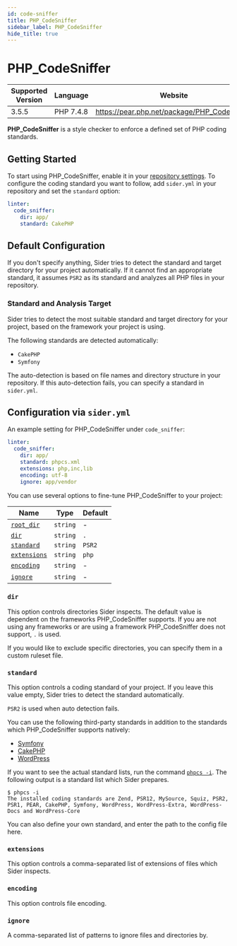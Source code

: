 ```yaml
---
id: code-sniffer
title: PHP_CodeSniffer
sidebar_label: PHP_CodeSniffer
hide_title: true
---
```


# PHP_CodeSniffer

| Supported Version | Language  | Website                                      |
| ----------------- | --------- | -------------------------------------------- |
| 3.5.5             | PHP 7.4.8 | https://pear.php.net/package/PHP_CodeSniffer |

**PHP_CodeSniffer** is a style checker to enforce a defined set of PHP coding standards.

## Getting Started

To start using PHP_CodeSniffer, enable it in your [repository settings](../../getting-started/repository-settings.md).
To configure the coding standard you want to follow, add `sider.yml` in your repository and set the `standard` option:

```yaml
linter:
  code_sniffer:
    dir: app/
    standard: CakePHP
```

## Default Configuration

If you don't specify anything, Sider tries to detect the standard and target directory for your project automatically.
If it cannot find an appropriate standard, it assumes `PSR2` as its standard and analyzes all PHP files in your repository.

### Standard and Analysis Target

Sider tries to detect the most suitable standard and target directory for your project,
based on the framework your project is using.

The following standards are detected automatically:

- `CakePHP`
- `Symfony`

The auto-detection is based on file names and directory structure in your repository.
If this auto-detection fails, you can specify a standard in `sider.yml`.

## Configuration via `sider.yml`

An example setting for PHP_CodeSniffer under `code_sniffer`:

```yaml
linter:
  code_sniffer:
    dir: app/
    standard: phpcs.xml
    extensions: php,inc,lib
    encoding: utf-8
    ignore: app/vendor
```

You can use several options to fine-tune PHP_CodeSniffer to your project:

| Name                                                                                  | Type     | Default |
| ------------------------------------------------------------------------------------- | -------- | ------- |
| [`root_dir`](../../getting-started/custom-configuration.md#linteranalyzer_idroot_dir) | `string` | -       |
| [`dir`](#dir)                                                                         | `string` | `.`     |
| [`standard`](#standard)                                                               | `string` | `PSR2`  |
| [`extensions`](#extensions)                                                           | `string` | `php`   |
| [`encoding`](#encoding)                                                               | `string` | -       |
| [`ignore`](#ignore)                                                                   | `string` | -       |

### `dir`

This option controls directories Sider inspects. The default value is dependent on the frameworks PHP_CodeSniffer supports.
If you are not using any frameworks or are using a framework PHP_CodeSniffer does not support, `.` is used.

If you would like to exclude specific directories, you can specify them in a custom ruleset file.

### `standard`

This option controls a coding standard of your project. If you leave this value empty, Sider tries to detect the standard automatically.

`PSR2` is used when auto detection fails.

You can use the following third-party standards in addition to the standards which PHP_CodeSniffer supports natively:

- [Symfony](https://github.com/djoos/Symfony-coding-standard)
- [CakePHP](https://github.com/cakephp/cakephp-codesniffer)
- [WordPress](https://github.com/WordPress/WordPress-Coding-Standards)

If you want to see the actual standard lists, run the command [`phpcs -i`](https://github.com/squizlabs/PHP_CodeSniffer/wiki/Usage#printing-a-list-of-installed-coding-standards).
The following output is a standard list which Sider prepares.

```shell
$ phpcs -i
The installed coding standards are Zend, PSR12, MySource, Squiz, PSR2, PSR1, PEAR, CakePHP, Symfony, WordPress, WordPress-Extra, WordPress-Docs and WordPress-Core
```

You can also define your own standard, and enter the path to the config file here.

### `extensions`

This option controls a comma-separated list of extensions of files which Sider inspects.

### `encoding`

This option controls file encoding.

### `ignore`

A comma-separated list of patterns to ignore files and directories by.
